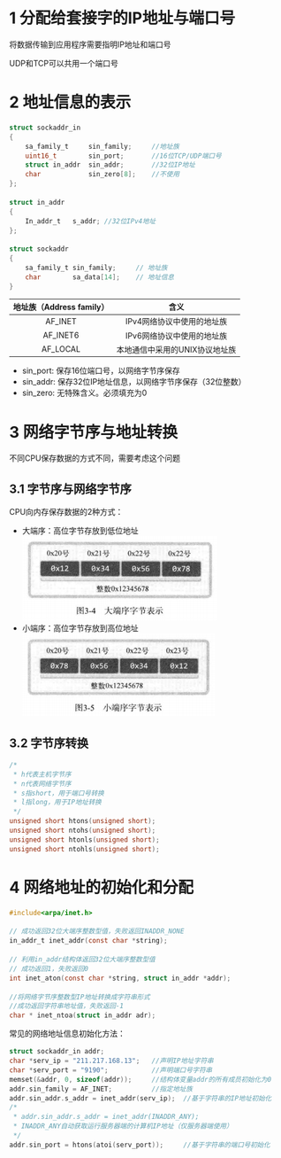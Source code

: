 # 1 分配给套接字的IP地址与端口号

将数据传输到应用程序需要指明IP地址和端口号

UDP和TCP可以共用一个端口号

# 2 地址信息的表示

```c
struct sockaddr_in
{
    sa_family_t 	sin_family;		//地址族
    uint16_t		sin_port;		//16位TCP/UDP端口号
    struct in_addr	sin_addr;		//32位IP地址
    char			sin_zero[8];	//不使用
};

struct in_addr
{
    In_addr_t	s_addr;	//32位IPv4地址
};

struct sockaddr
{
    sa_family_t	sin_family;		// 地址族
    char		sa_data[14];	// 地址信息
}
```

| 地址族（Address family） |              含义              |
| :----------------------: | :----------------------------: |
|         AF_INET          |   IPv4网络协议中使用的地址族   |
|         AF_INET6         |   IPv6网络协议中使用的地址族   |
|         AF_LOCAL         | 本地通信中采用的UNIX协议地址族 |

- sin_port: 保存16位端口号，以网络字节序保存
- sin_addr: 保存32位IP地址信息，以网络字节序保存（32位整数）
- sin_zero: 无特殊含义。必须填充为0

# 3 网络字节序与地址转换

不同CPU保存数据的方式不同，需要考虑这个问题

## 3.1 字节序与网络字节序

CPU向内存保存数据的2种方式：

- 大端序：高位字节存放到低位地址
  ![image-20220101204522457](../images/image-20220101204522457.png)
- 小端序：高位字节存放到高位地址
  ![image-20220101204602199](../images/image-20220101204602199.png)

## 3.2 字节序转换

```c
/*
 * h代表主机字节序
 * n代表网络字节序
 * s指short，用于端口号转换
 * l指long，用于IP地址转换
 */
unsigned short htons(unsigned short);
unsigned short ntohs(unsigned short);
unsigned short htonls(unsigned short);
unsigned short ntohls(unsigned short);
```

# 4 网络地址的初始化和分配

```c
#include<arpa/inet.h>

// 成功返回32位大端序整数型值，失败返回INADDR_NONE
in_addr_t inet_addr(const char *string);

// 利用in_addr结构体返回32位大端序整数型值
// 成功返回1，失败返回0
int inet_aton(const char *string, struct in_addr *addr);

//将网络字节序整数型IP地址转换成字符串形式
//成功返回字符串地址值，失败返回-1
char * inet_ntoa(struct in_addr adr);
```

常见的网络地址信息初始化方法：

```c
struct sockaddr_in addr;
char *serv_ip = "211.217.168.13";	//声明IP地址字符串
char *serv_port = "9190";			//声明端口号字符串
memset(&addr, 0, sizeof(addr));		//结构体变量addr的所有成员初始化为0
addr.sin_family = AF_INET;			//指定地址族
addr.sin_addr.s_addr = inet_addr(serv_ip);	//基于字符串的IP地址初始化
/*
 * addr.sin_addr.s_addr = inet_addr(INADDR_ANY);
 * INADDR_ANY自动获取运行服务器端的计算机IP地址（仅服务器端使用）
 */
addr.sin_port = htons(atoi(serv_port));		//基于字符串的端口号初始化
```

